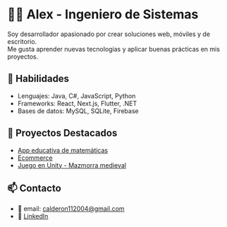 # 👨‍💻 Alex - Ingeniero de Sistemas

Soy desarrollador apasionado por crear soluciones web, móviles y de escritorio.  
Me gusta aprender nuevas tecnologías y aplicar buenas prácticas en mis proyectos.

## 🚀 Habilidades
- Lenguajes: Java, C#, JavaScript, Python
- Frameworks: React, Next.js, Flutter, .NET
- Bases de datos: MySQL, SQLite, Firebase

## 📂 Proyectos Destacados
- [App educativa de matemáticas](https://github.com/tuusuario/app-matematicas)
- [Ecommerce](https://github.com/tuusuario/ecommerce)
- [Juego en Unity - Mazmorra medieval](https://github.com/tuusuario/juego-unity)

## 📫 Contacto
- 📧 email: calderon112004@gmail.com
- 💼 [LinkedIn](https://linkedin.com/in/franco-miranda-calderón-759176286)
